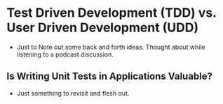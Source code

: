# Test Driven Development (TDD) vs. User Driven Development (UDD)

- Just to Note out some back and forth ideas. Thought about while listening to a podcast discussion.

## Is Writing Unit Tests in Applications Valuable?
- Just something to revisit and flesh out.